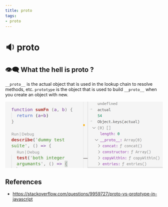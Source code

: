 ```yaml
---
title: proto
tags:
- proto
---
```


# :sound: __proto__

<TagLinks />

## :eye_speech_bubble: What the hell is __proto__ ?

`__proto__` is the actual object that is used in the lookup chain to resolve methods, etc.
`prototype` is the object that is used to build `__proto__` when you create an object with new.

![javascript __proto__](../.vuepress/public/img/tests/js__proto__.png)

## References

* https://stackoverflow.com/questions/9959727/proto-vs-prototype-in-javascript


<Footer />
